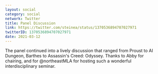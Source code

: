 ```yaml
---
layout: social
category: social
network: Twitter
title: Panel Discussion
link: https://twitter.com/steinea/status/1370536894707027971
twitterID: 1370536894707027971
date: 2021-03-12
---
```


The panel continued into a lively discussion that ranged from Proust to AI Dungeon, Barthes to Assassin's Creed: Odyssey. Thanks to Abby for chairing, and for @northeastMLA for hosting such a wonderful interdisciplinary seminar.
